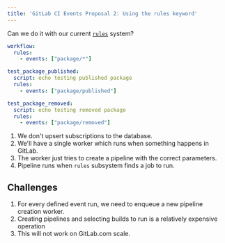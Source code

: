 ```yaml
---
title: 'GitLab CI Events Proposal 2: Using the rules keyword'
---
```


Can we do it with our current [`rules`](https://docs.gitlab.com/ee/ci/yaml/index.html#rules) system?

```yaml
workflow:
  rules:
    - events: ["package/*"]

test_package_published:
  script: echo testing published package
  rules:
    - events: ["package/published"]

test_package_removed:
  script: echo testing removed package
  rules:
    - events: ["package/removed"]
```

1. We don't upsert subscriptions to the database.
1. We'll have a single worker which runs when something happens in GitLab.
1. The worker just tries to create a pipeline with the correct parameters.
1. Pipeline runs when `rules` subsystem finds a job to run.

## Challenges

1. For every defined event run, we need to enqueue a new pipeline creation worker.
1. Creating pipelines and selecting builds to run is a relatively expensive operation
1. This will not work on GitLab.com scale.
